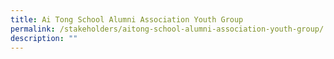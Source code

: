 ```yaml
---
title: Ai Tong School Alumni Association Youth Group
permalink: /stakeholders/aitong-school-alumni-association-youth-group/
description: ""
---
```

